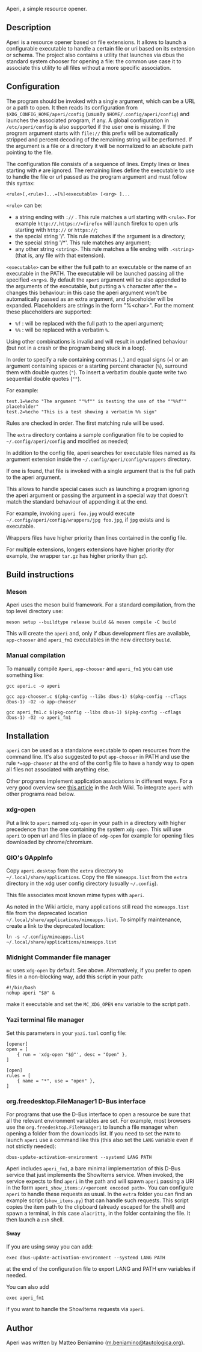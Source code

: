 Aperi, a simple resource opener.

## Description

Aperi is a resource opener based on file extensions. It allows to launch a
configurable executable to handle a certain file or uri based on its extension
or schema. The project also contains a utility that launches via dbus the
standard system chooser for opening a file: the common use case it to associate
this utility to all files without a more specific association.

## Configuration

The program should be invoked with a single argument, which can be a URL or a
path to open. It then reads its configuration from
`$XDG_CONFIG_HOME/aperi/config` (usually `$HOME/.config/aperi/config`) and
launches the associated program, if any. A global configuration in
`/etc/aperi/config` is also supported if the user one is missing.
If the program argument starts with `file://` this prefix will be automatically
stripped and percent decoding of the remaining string will be performed. If the
argument is a file or a directory it will be normalized to an absolute path
pointing to the file.

The configuration file consists of a sequence of lines. Empty lines or lines
starting with `#` are ignored. The remaining lines define the executable to use
to handle the file or url passed as the program argument and must follow this
syntax:

`<rule>[,<rule>]...=[%]<executable> [<arg> ]...`

`<rule>` can be:

 * a string ending with `://` . This rule matches a url starting with `<rule>`.
   For example `http://,https://=firefox` will launch firefox to open urls
   starting with `http://` or `https://`;
 * the special string '/'. This rule matches if the argument is a directory;
 * the special string '/\*'. This rule matches any argument;
 * any other string `<string>`. This rule matches a file ending with
   `.<string>` (that is, any file with that extension).

`<executable>` can be either the full path to an executable or the name of an
executable in the PATH. The executable will be launched passing all
the specified `<arg>`s. By default the `aperi` argument will be also appended
to the arguments of the executable, but putting a `%` character after the `=`
changes this behaviour: in this case the aperi argument won't be automatically
passed as an extra argument, and placeholder will be expanded. Placeholders are
strings in the form "%\<char\>".
For the moment these placeholders are supported:
 * `%f` : will be replaced with the full path to the aperi argument;
 * `%%` : will be replaced with a verbatim `%`.

Using other combinations is invalid and will result in undefined behaviour (but
not in a crash or the program being stuck in a loop).

In order to specify a rule containing commas (`,`) and equal signs (`=`) or an
argument containing spaces or a starting percent character (`%`), surround them
with double quotes (`"`).
To insert a verbatim double quote write two sequential double quotes (`""`).

For example:
```
test.1=%echo "The argument ""%f"" is testing the use of the ""%%f"" placeholder"
test.2=%echo "This is a test showing a verbatim %% sign"
```

Rules are checked in order. The first matching rule will be used.

The `extra` directory contains a sample configuration file to be copied to
`~/.config/aperi/config` and modified as needed;

In addition to the config file, aperi searches for executable files named as
its argument extension inside the `~/.config/aperi/config/wrappers` directory.

If one is found, that file is invoked with a single argument that is the full
path to the aperi argument.

This allows to handle special cases such as launching a program ignoring the
aperi argument or passing the argument in a special way that doesn't match the
standard behaviour of appending it at the end.

For example, invoking `aperi foo.jpg` would execute
`~/.config/aperi/config/wrappers/jpg foo.jpg`, if `jpg` exists and is
executable.

Wrappers files have higher priority than lines contained in the config file.

For multiple extensions, longers extensions have higher priority (for example,
the wrapper `tar.gz` has higher priority than `gz`).

## Build instructions

### Meson

Aperi uses the meson build framework. For a standard compilation, from the top
level directory use:

`meson setup --buildtype release build && meson compile -C build`

This will create the `aperi` and, only if dbus development files are available,
`app-chooser` and `aperi_fm1` executables in the new directory `build`.

### Manual compilation

To manually compile `Aperi`, `app-chooser` and `aperi_fm1` you can use something like:

`gcc aperi.c -o aperi`

`gcc app-chooser.c $(pkg-config --libs dbus-1) $(pkg-config --cflags dbus-1) -O2 -o app-chooser`

`gcc aperi_fm1.c $(pkg-config --libs dbus-1) $(pkg-config --cflags dbus-1) -O2 -o aperi_fm1`

## Installation

`aperi` can be used as a standalone executable to open resources from the
command line. It's also suggested to put `app-chooser` in PATH and use the rule
`*=app-chooser` at the end of the config file to have a handy way to open all
files not associated with anything else.

Other programs implement application associations in different ways.
For a very good overview see [this
article](https://wiki.archlinux.org/title/Default_applications) in the Arch
Wiki. To integrate `aperi` with other programs read below.

### xdg-open

Put a link to `aperi` named `xdg-open` in your path in a directory with higher
precedence than the one containing the system `xdg-open`. This will use `aperi`
to open url and files in place of `xdg-open` for example for opening files
downloaded by chrome/chromium.

### GIO's GAppInfo

Copy `aperi.desktop` from the `extra` directory to `~/.local/share/applications`.
Copy the file `mimeapps.list` from the `extra` directory in the xdg user config
directory (usually `~/.config`).

This file associates most known mime types with `aperi`.

As noted in the Wiki article, many applications still read the `mimeapps.list` file
from the deprecated location `~/.local/share/applications/mimeapps.list`.
To simplify maintenance, create a link to the deprecated location:

```
ln -s ~/.config/mimeapps.list ~/.local/share/applications/mimeapps.list
```

### Midnight Commander file manager

`mc` uses `xdg-open` by default. See above. Alternatively, if you prefer to open
files in a non-blocking way, add this script in your path:

```
#!/bin/bash
nohup aperi "$@" &
```

make it executable and set the `MC_XDG_OPEN` env variable to the script path.

### Yazi terminal file manager

Set this parameters in your `yazi.toml` config file:

```
[opener]
open = [
    { run = 'xdg-open "$@"', desc = "Open" },
]

[open]
rules = [
    { name = "*", use = "open" },
]
```

### org.freedesktop.FileManager1 D-Bus interface

For programs that use the D-Bus interface to open a resource be sure that all
the relevant environment variables are set. For example, most browsers use the
`org.freedesktop.FileManager1` to launch a file manager when opening a folder
from the downloads list. If you need to set the `PATH` to launch `aperi` use a
command like this (this also set the `LANG` variable even if not strictly
needed):

`dbus-update-activation-environment --systemd LANG PATH`

Aperi includes `aperi_fm1`, a bare minimal implementation of this D-Bus service
that just implements the ShowItems service. When invoked, the service expects
to find `aperi` in the path and will spawn `aperi` passing a URI in the form
`aperi_show_items://<percent encoded path>`. You can configure `aperi` to handle
these requests as usual. In the `extra` folder you can find an example
script (`show_items.py`) that can handle such requests. This script copies the
item path to the clipboard (already escaped for the shell) and spawn a
terminal, in this case `alacritty`, in the folder containing the file. It then
launch a `zsh` shell.

#### Sway

If you are using sway you can add:

`exec dbus-update-activation-environment --systemd LANG PATH`

at the end of the configuration file to export LANG and PATH env variables if
needed.

You can also add

`exec aperi_fm1`

if you want to handle the ShowItems requests via `aperi`.

## Author

Aperi was written by Matteo Beniamino (m.beniamino@tautologica.org).
